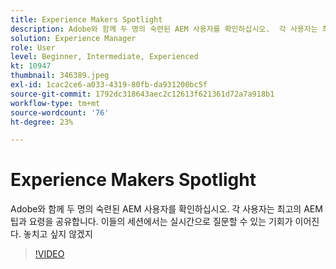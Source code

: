 ```yaml
---
title: Experience Makers Spotlight
description: Adobe와 함께 두 명의 숙련된 AEM 사용자를 확인하십시오.  각 사용자는 최고의 AEM 팁과 요령을 공유합니다. 이들의 세션에서는 실시간으로 질문할 수 있는 기회가 이어진다.  놓치고 싶지 않겠지
solution: Experience Manager
role: User
level: Beginner, Intermediate, Experienced
kt: 10947
thumbnail: 346389.jpeg
exl-id: 1cac2ce6-a033-4319-80fb-da931200bc5f
source-git-commit: 1792dc318643aec2c12613f621361d72a7a918b1
workflow-type: tm+mt
source-wordcount: '76'
ht-degree: 23%

---
```


# Experience Makers Spotlight

Adobe와 함께 두 명의 숙련된 AEM 사용자를 확인하십시오.  각 사용자는 최고의 AEM 팁과 요령을 공유합니다. 이들의 세션에서는 실시간으로 질문할 수 있는 기회가 이어진다.  놓치고 싶지 않겠지

>[!VIDEO](https://video.tv.adobe.com/v/346389/?quality=12&learn=on)
